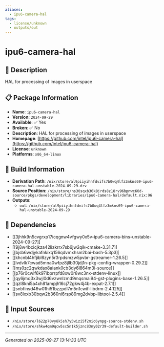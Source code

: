 ```yaml
---
aliases:
  - ipu6-camera-hal
tags:
  - license/unknown
  - outputs/out
---
```


# ipu6-camera-hal

## 📝 Description

HAL for processing of images in userspace

## 📋 Package Information

- **Name**: `ipu6-camera-hal`
- **Version**: `2024-09-29`
- **Available**: ✅ Yes
- **Broken**: ✅ No
- **Description**: HAL for processing of images in userspace
- **Homepage**: [https://github.com/intel/ipu6-camera-hal](https://github.com/intel/ipu6-camera-hal)
- **License**: `unknown`
- **Platforms**: `x86_64-linux`

## 🔧 Build Information

- **Derivation Path**: `/nix/store/al9piiyihnfdvifs7b0wq4lfz3mkns69-ipu6-camera-hal-unstable-2024-09-29.drv`
- **Source Position**: `/nix/store/ns30sqxb36k8jrds8z18rv96bpnwc60d-source/pkgs/development/libraries/ipu6-camera-hal/default.nix:96`
- **Outputs**:
  - `out`:  `/nix/store/al9piiyihnfdvifs7b0wq4lfz3mkns69-ipu6-camera-hal-unstable-2024-09-29`

## 🔗 Dependencies

- [[3jhhk9n5cvgrxp17icqgnw4vfgwy0x5v-ipu6-camera-bins-unstable-2024-09-27]]
- [[9j8w4bcicjkza42lizkrrx7sb6jw2qik-cmake-3.31.7]]
- [[bjsb6wdjykafnkixq156qdvmxhsm2bai-bash-5.3p3]]
- [[khcnbl4hfjibl6zyn5r3rpdsmzw5pvbr-gstreamer-1.26.5]]
- [[lvdvlk7cwad5mna0wfpz8jllb30jdj1n-pkg-config-wrapper-0.29.2]]
- [[ms0zc2qwkdax8aiank0cb3dy6l864m3i-source]]
- [[p76r0cwlf6k97ibprrpfd8xw0r8wc3nx-stdenv-linux]]
- [[qy6jmq3x3wjl0d6vzwnlzmd9mqsmai94-gst-plugins-base-1.26.5]]
- [[qzl8kni5a4xh81ampjh16cj72gkw4j4b-expat-2.7.1]]
- [[snbfinsd48w01hi51bzzpdl7m5n1cwif-libdrm-2.4.125]]
- [[sv8lxxb30bqw2b360ni6rsp89mg2dvbp-libtool-2.5.4]]

## 📁 Input Sources

- `/nix/store/l622p70vy8k5sh7y5wizi5f2mic6ynpg-source-stdenv.sh`
- `/nix/store/shkw4qm9qcw5sc5n1k5jznc83ny02r39-default-builder.sh`

---
*Generated on 2025-09-27 13:14:33 UTC*

